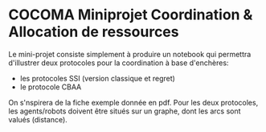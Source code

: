 # COCOMA Miniprojet Coordination & Allocation de ressources

Le mini-projet consiste simplement à produire un notebook qui permettra d'illustrer deux protocoles pour la coordination à base d'enchères:

- les protocoles SSI (version classique et regret)
- le protocole CBAA 

On s'nspirera de la fiche exemple donnée en pdf. Pour les deux protocoles, les agents/robots doivent être situés sur un graphe, dont les arcs sont valués (distance). 

